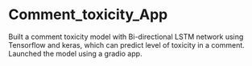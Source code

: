 # Comment_toxicity_App
Built a comment toxicity model with Bi-directional LSTM network using Tensorflow and keras, which can predict level of toxicity in a comment. Launched the model using a gradio app.
